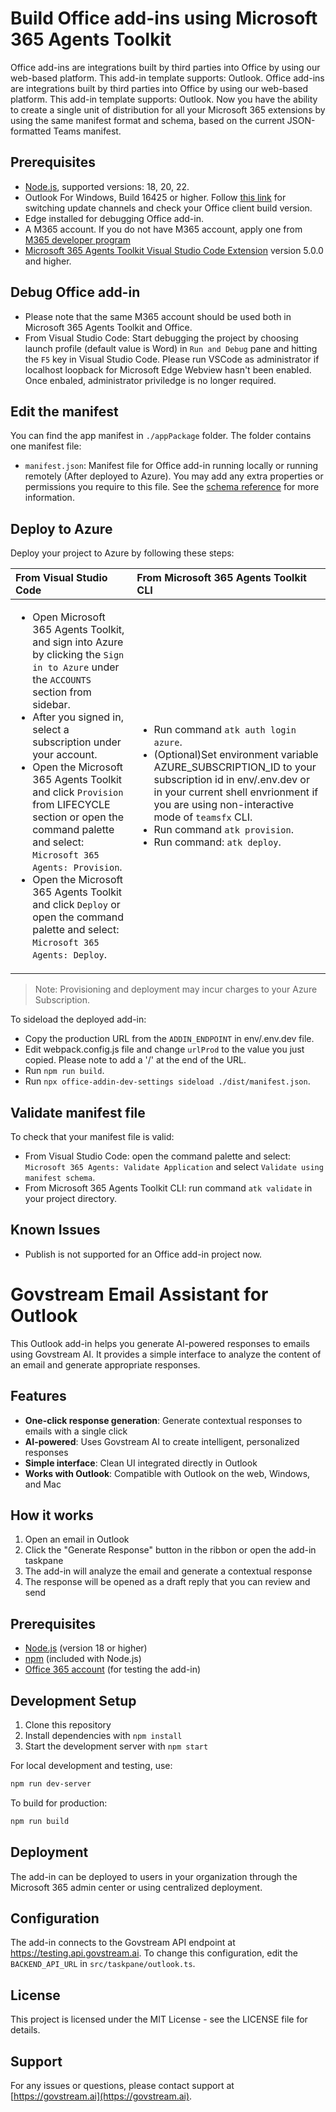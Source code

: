 # Build Office add-ins using Microsoft 365 Agents Toolkit
Office add-ins are integrations built by third parties into Office by using our web-based platform. This add-in template supports: Outlook.
Office add-ins are integrations built by third parties into Office by using our web-based platform. This add-in template supports: Outlook.
Now you have the ability to create a single unit of distribution for all your Microsoft 365 extensions by using the same manifest format and schema, based on the current JSON-formatted Teams manifest.

## Prerequisites

- [Node.js](https://nodejs.org/), supported versions: 18, 20, 22.
- Outlook For Windows, Build 16425 or higher. Follow [this link](https://github.com/OfficeDev/TeamsFx/wiki/How-to-switch-Outlook-client-update-channel-and-verify-Outlook-client-build-version) for switching update channels and check your Office client build version.
- Edge installed for debugging Office add-in.
- A M365 account. If you do not have M365 account, apply one from [M365 developer program](https://developer.microsoft.com/en-us/microsoft-365/dev-program)
- [Microsoft 365 Agents Toolkit Visual Studio Code Extension](https://aka.ms/teams-toolkit) version 5.0.0 and higher.

## Debug Office add-in
- Please note that the same M365 account should be used both in Microsoft 365 Agents Toolkit and Office.
- From Visual Studio Code: Start debugging the project by choosing launch profile (default value is Word) in `Run and Debug` pane and hitting the `F5` key in Visual Studio Code. Please run VSCode as administrator if localhost loopback for Microsoft Edge Webview hasn't been enabled. Once enbaled, administrator priviledge is no longer required.

## Edit the manifest

You can find the app manifest in `./appPackage` folder. The folder contains one manifest file:
* `manifest.json`: Manifest file for Office add-in running locally or running remotely (After deployed to Azure).
You may add any extra properties or permissions you require to this file. See the [schema reference](https://raw.githubusercontent.com/OfficeDev/microsoft-teams-app-schema/preview/op/extensions/MicrosoftTeams.schema.json) for more information.

## Deploy to Azure

Deploy your project to Azure by following these steps:

| From Visual Studio Code                                                                                                                                                                                                                                                                                                                                                  | From Microsoft 365 Agents Toolkit CLI                                                                                                                                                                                                                    |
| :----------------------------------------------------------------------------------------------------------------------------------------------------------------------------------------------------------------------------------------------------------------------------------------------------------------------------------------------------------------------- | :---------------------------------------------------------------------------------------------------------------------------------------------------------------------------------------------------------------------------------- |
| <ul><li>Open Microsoft 365 Agents Toolkit, and sign into Azure by clicking the `Sign in to Azure` under the `ACCOUNTS` section from sidebar.</li> <li>After you signed in, select a subscription under your account.</li><li>Open the Microsoft 365 Agents Toolkit and click `Provision` from LIFECYCLE section or open the command palette and select: `Microsoft 365 Agents: Provision`.</li><li>Open the Microsoft 365 Agents Toolkit and click `Deploy` or open the command palette and select: `Microsoft 365 Agents: Deploy`.</li></ul> | <ul> <li>Run command `atk auth login azure`.</li> <li>(Optional)Set environment variable AZURE_SUBSCRIPTION_ID to your subscription id in env/.env.dev or in your current shell envrionment if you are using non-interactive mode of `teamsfx` CLI.</li> <li> Run command `atk provision`.</li> <li>Run command: `atk deploy`. </li></ul> |
> Note: Provisioning and deployment may incur charges to your Azure Subscription.

To sideload the deployed add-in:

- Copy the production URL from the `ADDIN_ENDPOINT` in env/.env.dev file.
- Edit webpack.config.js file and change `urlProd` to the value you just copied. Please note to add a '/' at the end of the URL.
- Run `npm run build`.
- Run `npx office-addin-dev-settings sideload ./dist/manifest.json`.

## Validate manifest file

To check that your manifest file is valid:

- From Visual Studio Code: open the command palette and select: `Microsoft 365 Agents: Validate Application` and select `Validate using manifest schema`.
- From Microsoft 365 Agents Toolkit CLI: run command `atk validate` in your project directory.

## Known Issues
- Publish is not supported for an Office add-in project now.

# Govstream Email Assistant for Outlook

This Outlook add-in helps you generate AI-powered responses to emails using Govstream AI. It provides a simple interface to analyze the content of an email and generate appropriate responses.

## Features

- **One-click response generation**: Generate contextual responses to emails with a single click
- **AI-powered**: Uses Govstream AI to create intelligent, personalized responses
- **Simple interface**: Clean UI integrated directly in Outlook
- **Works with Outlook**: Compatible with Outlook on the web, Windows, and Mac

## How it works

1. Open an email in Outlook
2. Click the "Generate Response" button in the ribbon or open the add-in taskpane
3. The add-in will analyze the email and generate a contextual response
4. The response will be opened as a draft reply that you can review and send

## Prerequisites

- [Node.js](https://nodejs.org) (version 18 or higher)
- [npm](https://www.npmjs.com/) (included with Node.js)
- [Office 365 account](https://www.office.com/) (for testing the add-in)

## Development Setup

1. Clone this repository
2. Install dependencies with `npm install`
3. Start the development server with `npm start`

For local development and testing, use:

```bash
npm run dev-server
```

To build for production:

```bash
npm run build
```

## Deployment

The add-in can be deployed to users in your organization through the Microsoft 365 admin center or using centralized deployment.

## Configuration

The add-in connects to the Govstream API endpoint at https://testing.api.govstream.ai. To change this configuration, edit the `BACKEND_API_URL` in `src/taskpane/outlook.ts`.

## License

This project is licensed under the MIT License - see the LICENSE file for details.

## Support

For any issues or questions, please contact support at [https://govstream.ai](https://govstream.ai).
